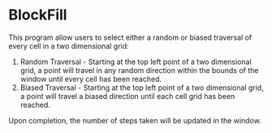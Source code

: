 # BlockFill

This program allow users to select either a random or biased traversal of every cell in a two dimensional grid:

1.  Random Traversal -
    Starting at the top left point of a two dimensional grid, a point will travel in any random direction within the bounds of the window until every cell has been reached.
2.  Biased Traversal - 
    Starting at the top left point of a two dimensional grid, a point will travel a biased direction until each cell grid has been reached.
    
Upon completion, the number of steps taken will be updated in the window.
